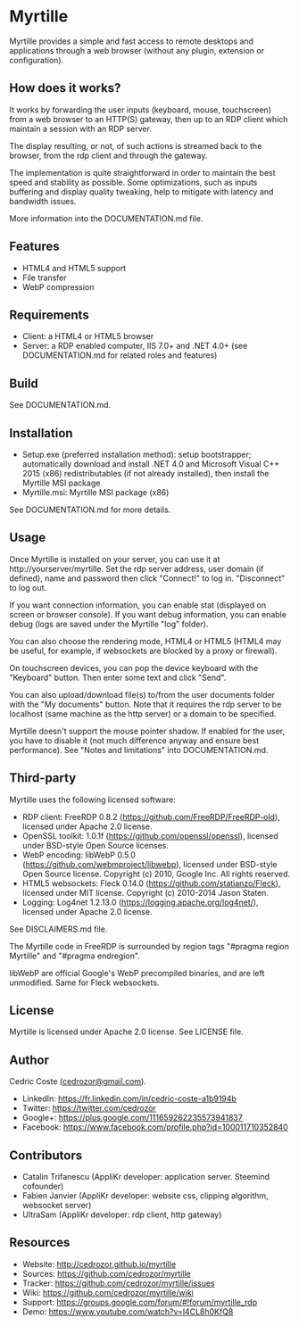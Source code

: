 ﻿# Myrtille
Myrtille provides a simple and fast access to remote desktops and applications through a web browser (without any plugin, extension or configuration).

## How does it works?
It works by forwarding the user inputs (keyboard, mouse, touchscreen) from a web browser to an HTTP(S) gateway, then up to an RDP client which maintain a session with an RDP server.

The display resulting, or not, of such actions is streamed back to the browser, from the rdp client and through the gateway.

The implementation is quite straightforward in order to maintain the best speed and stability as possible. Some optimizations, such as inputs buffering and display quality tweaking, help to mitigate with latency and bandwidth issues.

More information into the DOCUMENTATION.md file.

## Features
- HTML4 and HTML5 support
- File transfer
- WebP compression

## Requirements
- Client: a HTML4 or HTML5 browser
- Server: a RDP enabled computer, IIS 7.0+ and .NET 4.0+ (see DOCUMENTATION.md for related roles and features)

## Build
See DOCUMENTATION.md.

## Installation
- Setup.exe (preferred installation method): setup bootstrapper; automatically download and install .NET 4.0 and Microsoft Visual C++ 2015 (x86) redistributables (if not already installed), then install the Myrtille MSI package
- Myrtille.msi: Myrtille MSI package (x86)

See DOCUMENTATION.md for more details.

## Usage
Once Myrtille is installed on your server, you can use it at http://yourserver/myrtille. Set the rdp server address, user domain (if defined), name and password then click "Connect!" to log in. "Disconnect" to log out.

If you want connection information, you can enable stat (displayed on screen or browser console). If you want debug information, you can enable debug (logs are saved under the Myrtille "log" folder).

You can also choose the rendering mode, HTML4 or HTML5 (HTML4 may be useful, for example, if websockets are blocked by a proxy or firewall).

On touchscreen devices, you can pop the device keyboard with the "Keyboard" button. Then enter some text and click "Send".

You can also upload/download file(s) to/from the user documents folder with the "My documents" button. Note that it requires the rdp server to be localhost (same machine as the http server) or a domain to be specified.

Myrtille doesn't support the mouse pointer shadow. If enabled for the user, you have to disable it (not much difference anyway and ensure best performance). See "Notes and limitations" into DOCUMENTATION.md.

## Third-party
Myrtille uses the following licensed software:
- RDP client: FreeRDP 0.8.2 (https://github.com/FreeRDP/FreeRDP-old), licensed under Apache 2.0 license.
- OpenSSL toolkit: 1.0.1f (https://github.com/openssl/openssl), licensed under BSD-style Open Source licenses.
- WebP encoding: libWebP 0.5.0 (https://github.com/webmproject/libwebp), licensed under BSD-style Open Source license. Copyright (c) 2010, Google Inc. All rights reserved.
- HTML5 websockets: Fleck 0.14.0 (https://github.com/statianzo/Fleck), licensed under MIT license. Copyright (c) 2010-2014 Jason Staten.
- Logging: Log4net 1.2.13.0 (https://logging.apache.org/log4net/), licensed under Apache 2.0 license.

See DISCLAIMERS.md file.

The Myrtille code in FreeRDP is surrounded by region tags "#pragma region Myrtille" and "#pragma endregion".

libWebP are official Google's WebP precompiled binaries, and are left unmodified. Same for Fleck websockets.

## License
Myrtille is licensed under Apache 2.0 license.
See LICENSE file.

## Author
Cedric Coste (cedrozor@gmail.com).
- LinkedIn:	https://fr.linkedin.com/in/cedric-coste-a1b9194b
- Twitter:	https://twitter.com/cedrozor
- Google+:	https://plus.google.com/111659262235573941837
- Facebook:	https://www.facebook.com/profile.php?id=100011710352840

## Contributors
- Catalin Trifanescu (AppliKr developer: application server. Steemind cofounder)
- Fabien Janvier (AppliKr developer: website css, clipping algorithm, websocket server)
- UltraSam (AppliKr developer: rdp client, http gateway)

## Resources
- Website:	http://cedrozor.github.io/myrtille
- Sources:	https://github.com/cedrozor/myrtille
- Tracker:	https://github.com/cedrozor/myrtille/issues
- Wiki:		https://github.com/cedrozor/myrtille/wiki
- Support:	https://groups.google.com/forum/#!forum/myrtille_rdp
- Demo:		https://www.youtube.com/watch?v=l4CL8h0KfQ8
